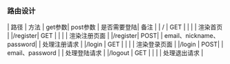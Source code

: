 ### 路由设计
|   路径   | 方法 | get参数|          post参数       | 是否需要登陆|     备注     |
|    /    | GET |        |                         |          |    渲染首页   |
|/register| GET |        |                         |          |  渲染注册页面  |
|/register| POST|        | email、nickname、password|          |  处理注册请求  |
|/login   | GET |        |                         |           |  渲染登录页面 |
|/login   | POST|        |      email、password     |          |   处理登陆请求 |
|/logout  | GET |        |                         |           |  处理退出请求  |